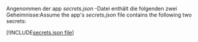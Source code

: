 <span data-ttu-id="bd850-101">Angenommen der app *secrets.json* -Datei enthält die folgenden zwei Geheimnisse:</span><span class="sxs-lookup"><span data-stu-id="bd850-101">Assume the app's *secrets.json* file contains the following two secrets:</span></span>

[!INCLUDE[secrets.json file](secrets-json-file.md)]
